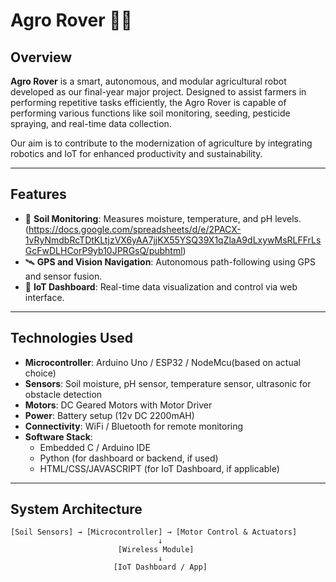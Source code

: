 # Agro Rover 🚜🌱

## Overview

**Agro Rover** is a smart, autonomous, and modular agricultural robot developed as our final-year major project. Designed to assist farmers in performing repetitive tasks efficiently, the Agro Rover is capable of performing various functions like soil monitoring, seeding, pesticide spraying, and real-time data collection.

Our aim is to contribute to the modernization of agriculture by integrating robotics and IoT for enhanced productivity and sustainability.

---

## Features

- 🌱 **Soil Monitoring**: Measures moisture, temperature, and pH levels. (https://docs.google.com/spreadsheets/d/e/2PACX-1vRyNmdbRcTDtKLtjzVX6yAA7jjKX55YSQ39X1qZlaA9dLxywMsRLFFrLsGcFwDLHCorP9yb10JPRGsQ/pubhtml)
- 🛰️ **GPS and Vision Navigation**: Autonomous path-following using GPS and sensor fusion.
- 📡 **IoT Dashboard**: Real-time data visualization and control via web interface.

---

## Technologies Used

- **Microcontroller**: Arduino Uno / ESP32 / NodeMcu(based on actual choice)
- **Sensors**: Soil moisture, pH sensor, temperature sensor, ultrasonic for obstacle detection
- **Motors**: DC Geared Motors with Motor Driver
- **Power**:  Battery setup (12v DC 2200mAH)
- **Connectivity**: WiFi / Bluetooth for remote monitoring
- **Software Stack**:
  - Embedded C / Arduino IDE
  - Python (for dashboard or backend, if used)
  - HTML/CSS/JAVASCRIPT (for IoT Dashboard, if applicable)

---

## System Architecture

```plaintext
[Soil Sensors] → [Microcontroller] → [Motor Control & Actuators]
                                 ↓
                        [Wireless Module]
                                 ↓
                       [IoT Dashboard / App]
